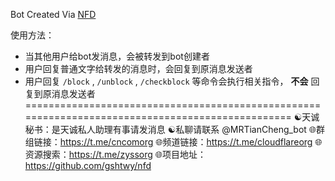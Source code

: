 Bot Created Via [NFD](https://github.com/gshtwy/nfd)

使用方法：

- 当其他用户给bot发消息，会被转发到bot创建者
- 用户回复普通文字给转发的消息时，会回复到原消息发送者
- 用户回复 `/block` ,  `/unblock` ,  `/checkblock` 等命令会执行相关指令， **不会** 回复到原消息发送者
=================================================================================================
☯️天诚秘书：是天诚私人助理有事请发消息 
☯️私聊请联系 @MRTianCheng_bot
🌐群组链接：https://t.me/cncomorg
🌐频道链接：https://t.me/cloudflareorg
🌐资源搜索：https://t.me/zyssorg
🌐项目地址：https://github.com/gshtwy/nfd
